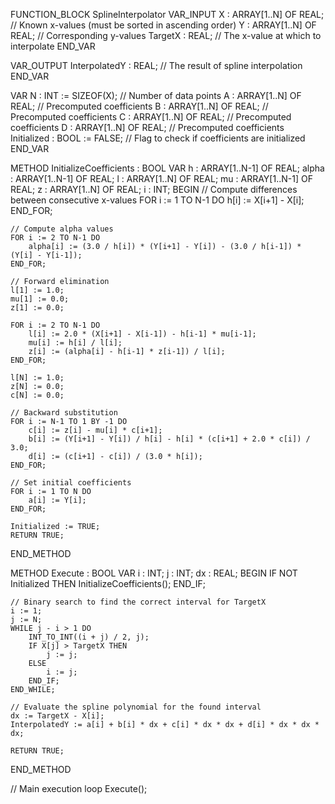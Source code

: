 FUNCTION_BLOCK SplineInterpolator
VAR_INPUT
    X : ARRAY[1..N] OF REAL; // Known x-values (must be sorted in ascending order)
    Y : ARRAY[1..N] OF REAL; // Corresponding y-values
    TargetX : REAL; // The x-value at which to interpolate
END_VAR

VAR_OUTPUT
    InterpolatedY : REAL; // The result of spline interpolation
END_VAR

VAR
    N : INT := SIZEOF(X); // Number of data points
    A : ARRAY[1..N] OF REAL; // Precomputed coefficients
    B : ARRAY[1..N] OF REAL; // Precomputed coefficients
    C : ARRAY[1..N] OF REAL; // Precomputed coefficients
    D : ARRAY[1..N] OF REAL; // Precomputed coefficients
    Initialized : BOOL := FALSE; // Flag to check if coefficients are initialized
END_VAR

METHOD InitializeCoefficients : BOOL
VAR
    h : ARRAY[1..N-1] OF REAL;
    alpha : ARRAY[1..N-1] OF REAL;
    l : ARRAY[1..N] OF REAL;
    mu : ARRAY[1..N-1] OF REAL;
    z : ARRAY[1..N] OF REAL;
    i : INT;
BEGIN
    // Compute differences between consecutive x-values
    FOR i := 1 TO N-1 DO
        h[i] := X[i+1] - X[i];
    END_FOR;

    // Compute alpha values
    FOR i := 2 TO N-1 DO
        alpha[i] := (3.0 / h[i]) * (Y[i+1] - Y[i]) - (3.0 / h[i-1]) * (Y[i] - Y[i-1]);
    END_FOR;

    // Forward elimination
    l[1] := 1.0;
    mu[1] := 0.0;
    z[1] := 0.0;

    FOR i := 2 TO N-1 DO
        l[i] := 2.0 * (X[i+1] - X[i-1]) - h[i-1] * mu[i-1];
        mu[i] := h[i] / l[i];
        z[i] := (alpha[i] - h[i-1] * z[i-1]) / l[i];
    END_FOR;

    l[N] := 1.0;
    z[N] := 0.0;
    c[N] := 0.0;

    // Backward substitution
    FOR i := N-1 TO 1 BY -1 DO
        c[i] := z[i] - mu[i] * c[i+1];
        b[i] := (Y[i+1] - Y[i]) / h[i] - h[i] * (c[i+1] + 2.0 * c[i]) / 3.0;
        d[i] := (c[i+1] - c[i]) / (3.0 * h[i]);
    END_FOR;

    // Set initial coefficients
    FOR i := 1 TO N DO
        a[i] := Y[i];
    END_FOR;

    Initialized := TRUE;
    RETURN TRUE;
END_METHOD

METHOD Execute : BOOL
VAR
    i : INT;
    j : INT;
    dx : REAL;
BEGIN
    IF NOT Initialized THEN
        InitializeCoefficients();
    END_IF;

    // Binary search to find the correct interval for TargetX
    i := 1;
    j := N;
    WHILE j - i > 1 DO
        INT_TO_INT((i + j) / 2, j);
        IF X[j] > TargetX THEN
            j := j;
        ELSE
            i := j;
        END_IF;
    END_WHILE;

    // Evaluate the spline polynomial for the found interval
    dx := TargetX - X[i];
    InterpolatedY := a[i] + b[i] * dx + c[i] * dx * dx + d[i] * dx * dx * dx;

    RETURN TRUE;
END_METHOD

// Main execution loop
Execute();



